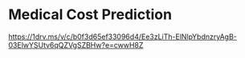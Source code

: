 # Medical Cost Prediction
https://1drv.ms/v/c/b0f3d65ef33096d4/Ee3zLiTh-ElNlpYbdnzryAgB-03ElwYSUtv6qQZVgSZBHw?e=cwwH8Z
